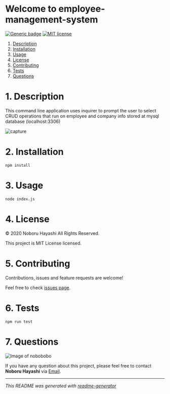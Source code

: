 # Welcome to employee-management-system

[![Generic badge](https://img.shields.io/badge/Version-1.0.0-GREEN.svg)](https://shields.io/)
[![MIT license](https://img.shields.io/badge/License-MIT-blue.svg)](https://lbesson.mit-license.org/)
1. [ Description ](#desc)
2. [ Installation ](#install)
3. [ Usage ](#usage)
4. [ License ](#license)
5. [ Contributing ](#contribute)
6. [ Tests ](#test)
7. [ Questions ](#question)

<a name="desc"></a>
# 1. Description 

This command line application uses inquirer to prompt the user to select CRUD operations that run on employee and company info stored at mysql database (localhost:3306)

![capture](capture.gif)

<a name="install"></a>
# 2. Installation 

```
npm install
```

<a name="usage"></a>
# 3. Usage 

```
node index.js
```

<a name="license"></a>
# 4. License 

© 2020 Noboru Hayashi All Rights Reserved.

This project is MIT License licensed. 

<a name="contribute"></a>
# 5. Contributing 

Contributions, issues and feature requests are welcome!

Feel free to check [issues page](https://github.com/nobobobo/employee-management-system/issues).<a name="test"></a>
# 6. Tests 

```
npm run test
```

<a name="question"></a>
# 7. Questions

![Image of nobobobo](https://github.com/nobobobo.png?size=50)

If you have any question about this project, please feel free to contact **Noboru Hayashi** via [Email](mailto:ianhsu1221@gmail.com).

---

_This README was generated with [readme-generator](https://github.com/nobobobo/readme-generator)_
